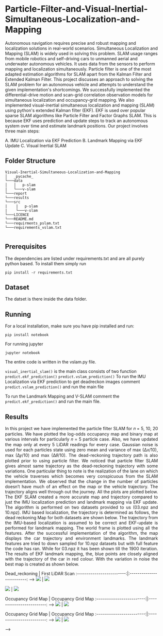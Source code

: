 # Particle-Filter-and-Visual-Inertial-Simultaneous-Localization-and-Mapping
Autonomous navigation requires precise and robust mapping and localization solutions in real-world scenarios. Simultaneous Localization and Mapping (SLAM) is widely used in solving this problem. SLAM usage ranges from mobile robotics and self-driving cars to unmanned aerial and underwater autonomous vehicles. It uses data from the sensors to perform mapping and localization simultaneously. Particle filter is one of the most adapted estimation algorithms for SLAM apart from the Kalman Filter and Extended Kalman Filter. This project discusses an approach to solving the SLAM problem for an autonomous vehicle and attempts to understand the given implementation's shortcomings. We successfully implemented the differential-drive motion and scan-grid correlation observation models for simultaneous localization and occupancy-grid mapping. We also implemented visual-inertial simultaneous localization and mapping (SLAM) using python's extended Kalman filter (EKF). EKF is used over popular sparse SLAM algorithms like Particle Filter and Factor Graphs SLAM. This is because EKF uses prediction and update steps to track an autonomous system over time and estimate landmark positions. Our project involves three main steps:

A. IMU Localization via EKF Prediction
B. Landmark Mapping via EKF Update
C. Visual Inertial SLAM

## Folder Structure

```
Visual-Inertial-Simultaneous-Localization-and-Mapping
│   _pycache_
└───data
│   │   p-slam
|   └───v-slam   
└───report
└───results
└───src   
|    |   p-slam
|    └───v-slam
└───LICENCE 
└───README.md
└───requirments_pslam.txt
└───requirements_vslam.txt


```

## Prerequisites
The dependencies are listed under requirements.txt and are all purely python based. To install them simply run
```
pip install -r requirements.txt
```

## Dataset
The datset is there inside the data folder.

## Running
For a local installation, make sure you have pip installed and run: 
```
pip install notebook
```
For running jupyter
```
jupyter notebook
```

The entire code is written in the vslam.py file.

```visual_inertial_slam()``` is the main class consists of two function ```predict.ekf_prediction()``` ```predict.vslam_prediction()```
To run the IMU Localization via EKF prediction to get deadreckon images
comment ```predict.vslam_prediction()``` and run the main file

To run the Landmark Mapping and V-SLAM comment the ```predict.ekf_prediction()``` and run the main file.


## Results
<p align = "justify">
In this project we have implemented the particle filter SLAM for 𝑛 = 5, 10, 20 particles. We have plotted the log-odds occupancy map and binary map at various intervals for particularly 𝑛 = 5 particle case. Also, we have updated the map only at every 5 LiDAR readings for every case. Gaussian
noise is used for each particles state using zero mean and variance of max (∆𝑥/10), max (∆𝑦/10) and max (∆𝜃/10). The dead-reckoning trajectory path is also plotted prior to using particle filter. We noticed that particle filter SLAM gives almost same trajectory as the dead-reckoning trajectory
with some variations. One particular thing to note is the realization of the lane on which the vehicle traverses which becomes very conspicuous from the SLAM implementation. We observed that the change in the number of particles doesn’t have much of an effect on the map or the vehicle trajectory. The trajectory aligns well through out the journey. All the plots are plotted below. The EKF SLAM created a more accurate map and trajectory compared to just the IMU localization prediction and landmark mapping via EKF update. The algorithm is performed on two datasets provided to us (03.npz and 10.npz). IMU based localization, the trajectory is determined as follows, the dead reckoning Map for both datasets are shown below. The trajectory from the IMU-based localization is assumed to be correct and EKF-update is performed for landmark mapping. The world frame is plotted using all the features. After the successful implementation of the algorithm, the map displays the car trajectory and environment landmarks. The landmark features are tried to down sampled for 10.npz datasets but with full feature the code has ran. While for 03.npz it has been shown till the 1900 iteration. The results of EKF landmark mapping, the, blue points are closely aligned with the trajectory of the car in red colour. With the variation in noise the best map is created as shown below.
</p>
  
 Dead_reckoning           |  First LiDAR Scan
:-------------------------:|:-------------------------: -->
 ![](/results/p-slam/Dead_Reckoning.png)  |  ![](/results/p-slam/First_Lidar_Scan.png)

 
<!--   Occupancy Grid Map          |  Occupancy Grid Map 
:-------------------------:|:-------------------------: -->
 ![](/results/p-slam/binary_map/Figure_1.png)  |  ![](/results/p-slam/binary_map/Figure_2.png)

  
  Occupancy Grid Map          |  Occupancy Grid Map 
:-------------------------:|:-------------------------: -->
 ![](/results/p-slam/binary_map/Figure_3.png)  |  ![](/results/p-slam/binary_map/Figure_4.png)
 
  
  Occupancy Grid Map          |  Occupancy Grid Map 
:-------------------------:|:-------------------------: -->
 ![](/results/p-slam/binary_map/Figure_5.png)  |  ![](/results/p-slam/binary_map/Figure_7.png)



 -->


